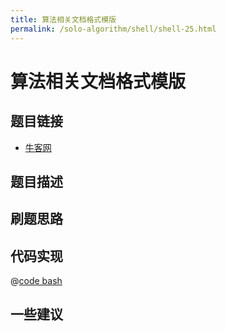 ```yaml
---
title: 算法相关文档格式模版
permalink: /solo-algorithm/shell/shell-25.html
---
```


# 算法相关文档格式模版

## 题目链接

- [牛客网]()

## 题目描述

## 刷题思路

## 代码实现

@[code bash](@algorithm/shell/shell-1.sh)

## 一些建议

